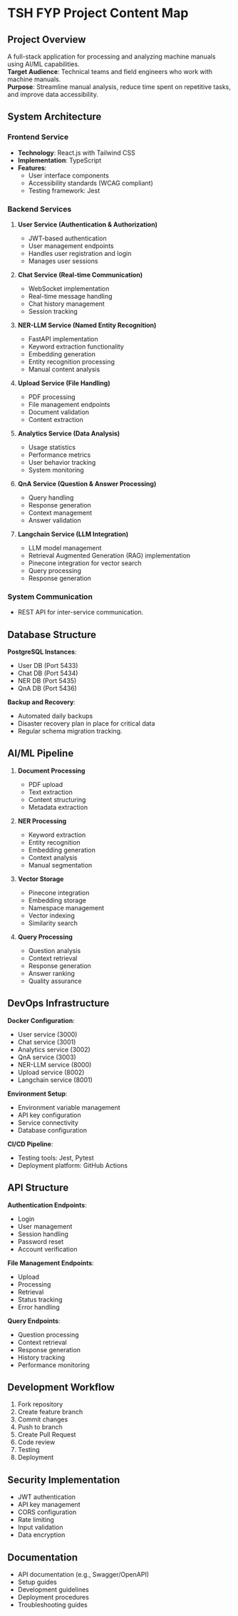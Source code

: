 # TSH FYP Project Content Map

## Project Overview

A full-stack application for processing and analyzing machine manuals using AI/ML capabilities.  
**Target Audience**: Technical teams and field engineers who work with machine manuals.  
**Purpose**: Streamline manual analysis, reduce time spent on repetitive tasks, and improve data accessibility.

## System Architecture

### Frontend Service

- **Technology**: React.js with Tailwind CSS
- **Implementation**: TypeScript
- **Features**:
  - User interface components
  - Accessibility standards (WCAG compliant)
  - Testing framework: Jest

### Backend Services

1. **User Service (Authentication & Authorization)**

   - JWT-based authentication
   - User management endpoints
   - Handles user registration and login
   - Manages user sessions

2. **Chat Service (Real-time Communication)**

   - WebSocket implementation
   - Real-time message handling
   - Chat history management
   - Session tracking

3. **NER-LLM Service (Named Entity Recognition)**

   - FastAPI implementation
   - Keyword extraction functionality
   - Embedding generation
   - Entity recognition processing
   - Manual content analysis

4. **Upload Service (File Handling)**

   - PDF processing
   - File management endpoints
   - Document validation
   - Content extraction

5. **Analytics Service (Data Analysis)**

   - Usage statistics
   - Performance metrics
   - User behavior tracking
   - System monitoring

6. **QnA Service (Question & Answer Processing)**

   - Query handling
   - Response generation
   - Context management
   - Answer validation

7. **Langchain Service (LLM Integration)**
   - LLM model management
   - Retrieval Augmented Generation (RAG) implementation
   - Pinecone integration for vector search
   - Query processing
   - Response generation

### System Communication

- REST API for inter-service communication.

## Database Structure

**PostgreSQL Instances**:

- User DB (Port 5433)
- Chat DB (Port 5434)
- NER DB (Port 5435)
- QnA DB (Port 5436)

**Backup and Recovery**:

- Automated daily backups
- Disaster recovery plan in place for critical data
- Regular schema migration tracking.

## AI/ML Pipeline

1. **Document Processing**

   - PDF upload
   - Text extraction
   - Content structuring
   - Metadata extraction

2. **NER Processing**

   - Keyword extraction
   - Entity recognition
   - Embedding generation
   - Context analysis
   - Manual segmentation

3. **Vector Storage**

   - Pinecone integration
   - Embedding storage
   - Namespace management
   - Vector indexing
   - Similarity search

4. **Query Processing**
   - Question analysis
   - Context retrieval
   - Response generation
   - Answer ranking
   - Quality assurance

## DevOps Infrastructure

**Docker Configuration**:

- User service (3000)
- Chat service (3001)
- Analytics service (3002)
- QnA service (3003)
- NER-LLM service (8000)
- Upload service (8002)
- Langchain service (8001)

**Environment Setup**:

- Environment variable management
- API key configuration
- Service connectivity
- Database configuration

**CI/CD Pipeline**:

- Testing tools: Jest, Pytest
- Deployment platform: GitHub Actions

## API Structure

**Authentication Endpoints**:

- Login
- User management
- Session handling
- Password reset
- Account verification

**File Management Endpoints**:

- Upload
- Processing
- Retrieval
- Status tracking
- Error handling

**Query Endpoints**:

- Question processing
- Context retrieval
- Response generation
- History tracking
- Performance monitoring

## Development Workflow

1. Fork repository
2. Create feature branch
3. Commit changes
4. Push to branch
5. Create Pull Request
6. Code review
7. Testing
8. Deployment

## Security Implementation

- JWT authentication
- API key management
- CORS configuration
- Rate limiting
- Input validation
- Data encryption

## Documentation

- API documentation (e.g., Swagger/OpenAPI)
- Setup guides
- Development guidelines
- Deployment procedures
- Troubleshooting guides
